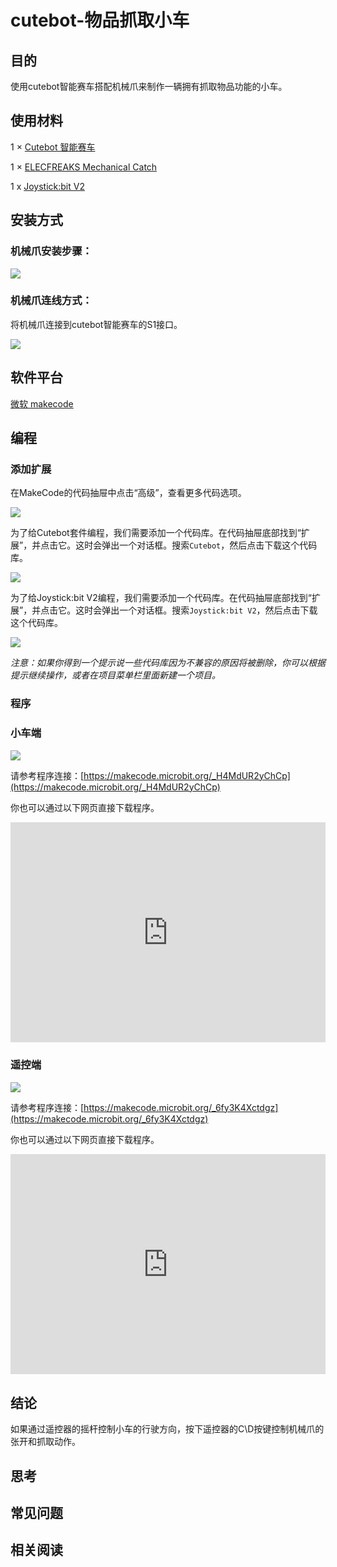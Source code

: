 # cutebot-物品抓取小车

## 目的
使用cutebot智能赛车搭配机械爪来制作一辆拥有抓取物品功能的小车。

## 使用材料

1 × [Cutebot 智能赛车](https://www.elecfreaks.com/micro-bit-smart-cutebot.html)

1 × [ELECFREAKS Mechanical Catch](https://www.elecfreaks.com/elecfreaks-mechanical-catch-use-with-cutebot.html)

1 x [Joystick:bit V2](https://www.elecfreaks.com/joystick-bit-2-for-micro-bit.html)

## 安装方式

### 机械爪安装步骤：

![](./images/cutebot-claw-01.png)

### 机械爪连线方式：

将机械爪连接到cutebot智能赛车的S1接口。

![](./images/cutebot-claw-02.png)

## 软件平台

[微软 makecode](https://makecode.microbit.org/#)

## 编程

### 添加扩展
在MakeCode的代码抽屉中点击“高级”，查看更多代码选项。

![](./images/cutebot-case-24-01.png)

为了给Cutebot套件编程，我们需要添加一个代码库。在代码抽屉底部找到“扩展”，并点击它。这时会弹出一个对话框。搜索`Cutebot`，然后点击下载这个代码库。

![](./images/cutebot-case-24-02.png)

为了给Joystick:bit V2编程，我们需要添加一个代码库。在代码抽屉底部找到“扩展”，并点击它。这时会弹出一个对话框。搜索`Joystick:bit V2`，然后点击下载这个代码库。

![](./images/cutebot-case-22-03.png)

*注意：如果你得到一个提示说一些代码库因为不兼容的原因将被删除，你可以根据提示继续操作，或者在项目菜单栏里面新建一个项目。*

### 程序
### 小车端

![](./images/cutebot-case-22-04.png)

请参考程序连接：[https://makecode.microbit.org/_H4MdUR2yChCp](https://makecode.microbit.org/_H4MdUR2yChCp)

你也可以通过以下网页直接下载程序。

<div style="position:relative;height:0;padding-bottom:70%;overflow:hidden;">
<iframe style="position:absolute;top:0;left:0;width:100%;height:100%;" src="https://makecode.microbit.org/#pub:https://makecode.microbit.org/_H4MdUR2yChCp" frameborder="0" sandbox="allow-popups allow-forms allow-scripts allow-same-origin">
</iframe>
</div>  

### 遥控端

![](./images/cutebot-case-22-05.png)

请参考程序连接：[https://makecode.microbit.org/_6fy3K4Xctdgz](https://makecode.microbit.org/_6fy3K4Xctdgz)

你也可以通过以下网页直接下载程序。

<div style="position:relative;height:0;padding-bottom:70%;overflow:hidden;">
<iframe style="position:absolute;top:0;left:0;width:100%;height:100%;" src="https://makecode.microbit.org/#pub:https://makecode.microbit.org/_6fy3K4Xctdgz" frameborder="0" sandbox="allow-popups allow-forms allow-scripts allow-same-origin">
</iframe>
</div>  

## 结论

如果通过遥控器的摇杆控制小车的行驶方向，按下遥控器的C\D按键控制机械爪的张开和抓取动作。




## 思考


## 常见问题
## 相关阅读  
